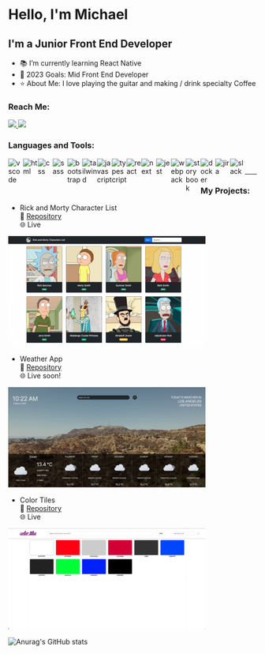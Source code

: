 # Hello, I'm Michael


## I'm a Junior Front End Developer

- 📚 I’m currently learning React Native
- 🎯 2023 Goals: Mid Front End Developer
- ⭐ About Me: I love playing the guitar and making / drink specialty Coffee

### Reach Me:

<a href="https://www.linkedin.com/in/michalluzniak/" padding-right="10px">
  <img src="https://img.shields.io/badge/LinkedIn-0077B5?style=for-the-badge&logo=linkedin&logoColor=white">
</a>

<a href="mailto: michal.luzniak8@gmail.com">
  <img src="https://img.shields.io/badge/Gmail-D14836?style=for-the-badge&logo=gmail&logoColor=white">
</a>

<br />

### Languages and Tools:

<img align="left" width="30px" padding-right="8px" alt="vscode" src="https://cdn.jsdelivr.net/gh/devicons/devicon/icons/vscode/vscode-original.svg" />
<img align="left" width="30px" padding-right="8px" alt="html" src="https://cdn.jsdelivr.net/gh/devicons/devicon/icons/html5/html5-original.svg" />
<img align="left" width="30px" padding-right="8px" alt="css" src="https://cdn.jsdelivr.net/gh/devicons/devicon/icons/css3/css3-original.svg" />
<img align="left" width="30px" padding-right="8px" alt="sass" src="https://cdn.jsdelivr.net/gh/devicons/devicon/icons/sass/sass-original.svg" />
<img align="left" width="30px" padding-right="8px" alt="bootstrap" src="https://cdn.jsdelivr.net/gh/devicons/devicon/icons/bootstrap/bootstrap-original.svg" />
<img align="left" width="30px" padding-right="8px" alt="tailwind" src="https://cdn.jsdelivr.net/gh/devicons/devicon/icons/tailwindcss/tailwindcss-plain.svg" />
<img align="left" width="30px" padding-right="8px" alt="javascript" src="https://cdn.jsdelivr.net/gh/devicons/devicon/icons/javascript/javascript-original.svg" />
<img align="left" width="30px" padding-right="8px" alt="typescript" src="https://cdn.jsdelivr.net/gh/devicons/devicon/icons/typescript/typescript-original.svg" />
<img align="left" width="30px" padding-right="8px" alt="react" src="https://cdn.jsdelivr.net/gh/devicons/devicon/icons/react/react-original.svg" />
<img align="left" width="30px" padding-right="8px" alt="next" src="https://cdn.jsdelivr.net/gh/devicons/devicon/icons/nextjs/nextjs-original.svg" />
<img align="left" width="30px" padding-right="8px" alt="jest" src="https://cdn.jsdelivr.net/gh/devicons/devicon/icons/jest/jest-plain.svg" />
<img align="left" width="30px" padding-right="8px" alt="webpack" src="https://cdn.jsdelivr.net/gh/devicons/devicon/icons/webpack/webpack-original.svg" />
<img align="left" width="30px" padding-right="8px" alt="storybook" src="https://cdn.jsdelivr.net/gh/devicons/devicon/icons/storybook/storybook-original.svg" />
<img align="left" width="30px" padding-right="8px" alt="docker" src="https://cdn.jsdelivr.net/gh/devicons/devicon/icons/docker/docker-original.svg" />
<img align="left" width="30px" padding-right="8px" alt="jira" src="https://cdn.jsdelivr.net/gh/devicons/devicon/icons/jira/jira-original.svg" />
<img align="left" width="30px" padding-right="8px" alt="slack" src="https://cdn.jsdelivr.net/gh/devicons/devicon/icons/slack/slack-original.svg" />


<br />

---



 ### My Projects:
  
<!--START_SECTION:activity-->

 - Rick and Morty Character List </br>
   📖 <a target="_blank" href="https://github.com/Michalluzniak/Rick-and-Morty-Character-List">Repository</a></br>
   🌐 Live </br>
  <a target="_blank" href="https://michalluzniak.github.io/Rick-and-Morty-Character-List/">
  <img src="https://github.com/Michalluzniak/Michalluzniak/blob/main/rickAndMorty.png" width="400">
  </a>
  
 - Weather App </br>
   📖 <a target="_blank" href="https://github.com/Michalluzniak/Weather_App">Repository</a></br>
   🌐 Live soon! </br>
<!--   <a href="https://michalluzniak.github.io/Rick-and-Morty-Character-List/"> -->
  <img src="https://github.com/Michalluzniak/Michalluzniak/blob/main/weatherApp.png" width="400">
<!--   </a> -->
  
 - Color Tiles </br>
   📖 <a target="_blank" href="https://github.com/Michalluzniak/Color-Tiles">Repository</a></br>
   🌐 Live </br>
  <a target="_blank" href="https://michalluzniak.github.io/Color-Tiles/">
  <img src="https://github.com/Michalluzniak/Michalluzniak/blob/main/color-tiles.png" width="400">
  </a>
 
<!--END_SECTION:activity-->



![Anurag's GitHub stats](https://github-readme-stats.vercel.app/api?username=MichalLuzniak&show_icons=true&theme=react)





